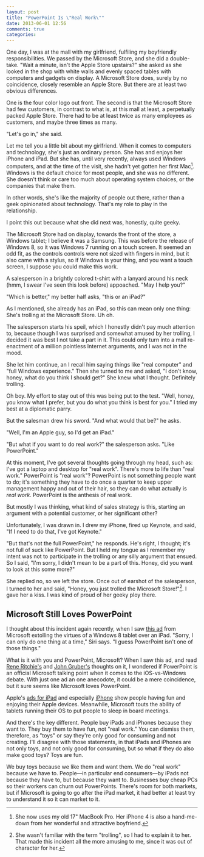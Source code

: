 ```yaml
---
layout: post
title: "PowerPoint Is \"Real Work\""
date: 2013-06-01 12:56
comments: true
categories: 
---
```

One day, I was at the mall with my girlfriend, fulfiling my boyfriendly responsibilities. We passed by the Microsoft Store, and she did a double-take. "Wait a minute, isn't the Apple Store upstairs?" she asked as she looked in the shop with white walls and evenly spaced tables with computers and gadgets on display. A Microsoft Store does, surely by no coincidence, closely resemble an Apple Store. But there are at least two obvious differences.

One is the four color logo out front. The second is that the Microsoft Store had few customers, in contrast to what is, at this mall at least, a perpetually packed Apple Store. There had to be at least twice as many employees as customers, and maybe three times as many.

"Let's go in," she said.

Let me tell you a little bit about my girlfriend. When it comes to computers and technology, she's just an ordinary person. She has and enjoys her iPhone and iPad. But she has, until very recently, always used Windows computers, and at the time of the visit, she hadn't yet gotten her first Mac[^1]. Windows is the default choice for most people, and she was no different. She doesn't think or care too much about operating system choices, or the companies that make them.

In other words, she's like the majority of people out there, rather than a geek opinionated about technology. That's my role to play in the relationship.

I point this out because what she did next was, honestly, quite geeky.

The Microsoft Store had on display, towards the front of the store, a Windows tablet; I believe it was a Samsung. This was before the release of Windows 8, so it was Windows 7 running on a touch screen. It seemed an odd fit, as the controls controls were not sized with fingers in mind, but it also came with a stylus, so if Windows is your thing, and you want a touch screen, I suppose you could make this work.

A salesperson in a brightly colored t-shirt with a lanyard around his neck (hmm, I swear I've seen this look before) appoached. "May I help you?"

"Which is better," my better half asks, "this or an iPad?"

As I mentioned, she already has an iPad, so this can mean only one thing: She's trolling at the Microsoft Store. Uh oh.

The salesperson starts his speil, which I honestly didn't pay much attention to, because though I was surprised and somewhat amused by her trolling, I decided it was best I not take a part in it. This could only turn into a mall re-enactment of a million pointless Internet arguments, and I was not in the mood.

She let him continue, an I recall him saying things like "real computer" and "full Windows experience." Then she turned to me and asked, "I don't know, honey, what do you think I should get?" She knew what I thought. Definitely trolling.

Oh boy. My effort to stay out of this was being put to the test. "Well, honey, you know what I prefer, but you do what you think is best for you." I tried my best at a diplomatic parry.

But the salesman drew his sword. "And what would that be?" he asks.

"Well, I'm an Apple guy, so I'd get an iPad."

"But what if you want to do real work?" the salesperson asks. "Like PowerPoint."

At this moment, I've got several thoughts going through my head, such as: I've got a laptop and desktop for "real work". There's more to life than "real work." PowerPoint is "real work"? PowerPoint is not something people want to do; it's something they have to do once a quarter to keep upper management happy and out of their hair, so they can do what actually is *real work*. PowerPoint is the anthesis of real work.

But mostly I was thinking, what kind of sales strategy is this, starting an argument with a potential customer, or her significant other?

Unfortunately, I was drawn in. I drew my iPhone, fired up Keynote, and said, "If I need to do that, I've got Keynote." 

"But that's not the full PowerPoint," he responds. He's right, I thought; it's not full of suck like PowerPoint. But I held my tongue as I remember my intent was not to participate in the trolling or any silly argument that ensued. So I said, "I'm sorry, I didn't mean to be a part of this. Honey, did you want to look at this some more?"

She replied no, so we left the store. Once out of earshot of the salesperson, I turned to her and said, "Honey, you just trolled the Microsoft Store!"[^2]. I gave her a kiss. I was kind of proud of her geeky ploy there.

## Microsoft Still Loves PowerPoint

I thought about this incident again recently, when I saw [this ad](http://www.youtube.com/watch?v=86JMcy5OqZA&feature=player_embedded) from Microsoft extolling the virtues of a Windows 8 tablet over an iPad. "Sorry, I can only do one thing at a time," Siri says. "I guess PowerPoint isn't one of those things."

What is it with you and PowerPoint, Microsoft? When I saw this ad, and read [Rene Ritchie's](http://www.imore.com/microsoft-once-again-fails-understand-when-it-comes-tablets-windows-isnt-feature-its-liability) and [John Gruber's](http://www.imore.com/microsoft-once-again-fails-understand-when-it-comes-tablets-windows-isnt-feature-its-liability) thoughts on it, I wondered if PowerPoint is an official Microsoft talking point when it comes to the iOS-vs-Windows debate. With just one ad an one anecodote, it could be a mere coincidence, but it sure seems like Microsoft loves PowerPoint.

Apple's [ads for iPad](http://www.apple.com/ipad/videos/) and especially [iPhone](http://www.apple.com/iphone/videos/#tv-ads-photos-every-day) show people having fun and enjoying their Apple devices. Meanwhile, Microsoft touts the ability of tablets running their OS to put people to sleep in board meetings.

And there's the key different. People buy iPads and iPhones because they want to. They buy them to have fun, not "real work." You can dismiss them, therefore, as "toys" or say they're only good for consuming and not creating. I'll disagree with those statements, in that iPads and iPhones are not only toys, and not only good for consuming, but so what if they do also make good toys? Toys are fun.

We buy toys because we like them and want them. We do "real work" because we have to. People—in particular end consumers—by iPads not because they have to, but because they want to. Businesses buy cheap PCs so their workers can churn out PowerPoints. There's room for both markets, but if Microsoft is going to go after the iPad market, it had better at least try to understand it so it can market to it.

[^1]: She now uses my old 17" MacBook Pro. Her iPhone 4 is also a hand-me-down from her wonderful and attractive boyfriend.

[^2]: She wasn't familiar with the term "trolling", so I had to explain it to her. That made this incident all the more amusing to me, since it was out of character for her.